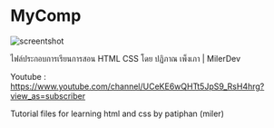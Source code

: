 # MyComp

![screentshot](https://image.prntscr.com/image/KON1l7XoQL_RKpFuhWxYlQ.png)

ไฟล์ประกอบการเรียนการสอน HTML CSS โดย ปฏิภาณ เพ็งเภา | MilerDev 

Youtube : https://www.youtube.com/channel/UCeKE6wQHTt5JpS9_RsH4hrg?view_as=subscriber

Tutorial files for learning html and css by patiphan (miler)
